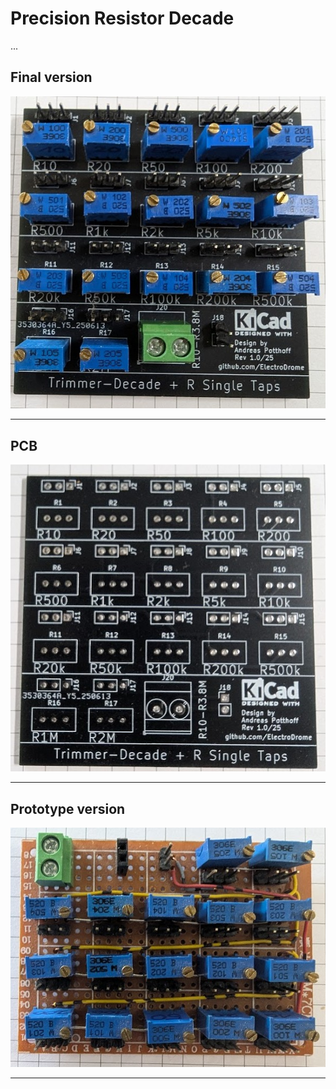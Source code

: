 # Precision Resistor Decade

...


## Final version

![decade-1](img/decade1_final.jpg)

---

## PCB

![decade-1](img/decade1_pcb.jpg)

---

## Prototype version

![decade-1](img/decade1_prototype.jpg)

---